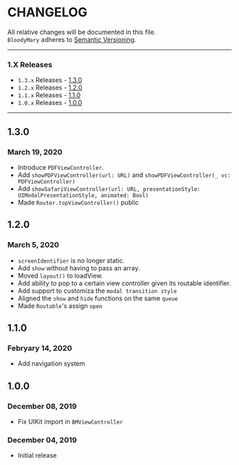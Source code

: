 # CHANGELOG

All relative changes will be documented in this file. \
`BloodyMary` adheres to [Semantic Versioning](https://semver.org).

***

### 1.X Releases
- `1.3.x` Releases - [1.3.0](#120)
- `1.2.x` Releases - [1.2.0](#120)
- `1.1.x` Releases - [1.1.0](#110)
- `1.0.x` Releases - [1.0.0](#100)

***
## 1.3.0 
### March 19, 2020

* Introduce `PDFViewController`.
* Add `showPDFViewController(url: URL)` and `showPDFViewController(_ vc: PDFViewController)`
* Add `showSafariViewController(url: URL, presentationStyle: UIModalPresentationStyle, animated: Bool)`
* Made `Router.topViewController()` public

## 1.2.0
### March 5, 2020

* `screenIdentifier` is no longer static.
* Add `show` without having to pass an array.
* Moved `layout()` to loadView.
* Add ability to pop to a certain view controller given its routable identifier.
* Add support to customiza the `modal transition style`
* Aligned the `show` and `hide` functions on the same `queue`
* Made `Routable`'s assign `open`

## 1.1.0
### Febryary 14, 2020

* Add navigation system

## 1.0.0
### December 08, 2019

* Fix UIKit import in `BMViewController`

### December 04, 2019

* Initial release
